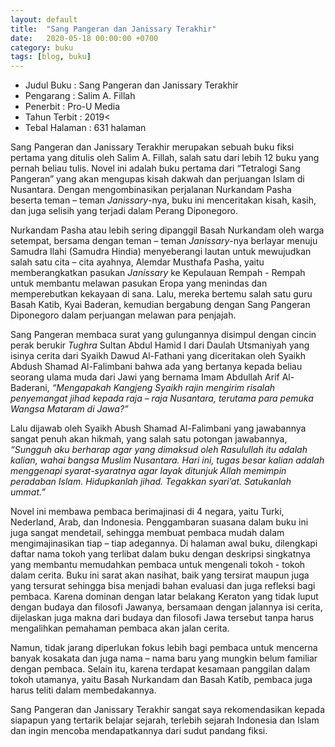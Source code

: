 ```yaml
---
layout: default
title:  "Sang Pangeran dan Janissary Terakhir"
date:   2020-05-18 00:00:00 +0700
category: buku
tags: [blog, buku]
---
```

- Judul Buku : Sang Pangeran dan Janissary Terakhir
- Pengarang	: Salim A. Fillah
- Penerbit : Pro-U Media
- Tahun Terbit : 2019<
- Tebal Halaman : 631 halaman


Sang Pangeran dan Janissary Terakhir merupakan sebuah buku fiksi pertama yang ditulis oleh Salim A. Fillah, salah satu dari lebih 12 buku yang pernah beliau tulis. Novel ini adalah buku pertama dari “Tetralogi Sang Pangeran” yang akan mengupas kisah dakwah dan perjuangan Islam di Nusantara. Dengan mengombinasikan perjalanan Nurkandam Pasha  beserta teman – teman *Janissary*-nya, buku ini menceritakan kisah, kasih, dan juga selisih yang terjadi dalam Perang Diponegoro.

Nurkandam Pasha atau lebih sering dipanggil Basah Nurkandam oleh warga setempat, bersama dengan teman – teman *Janissary*-nya berlayar menuju Samudra Ilahi (Samudra Hindia) menyeberangi lautan untuk mewujudkan salah satu cita – cita ayahnya, Alemdar Musthafa Pasha, yaitu memberangkatkan pasukan *Janissary* ke Kepulauan Rempah - Rempah untuk membantu melawan pasukan Eropa yang menindas dan  memperebutkan kekayaan di sana. Lalu, mereka bertemu salah satu guru Basah Katib, Kyai Baderan, kemudian bergabung dengan Sang Pangeran Diponegoro dalam perjuangan melawan para penjajah.

Sang Pangeran membaca surat yang gulungannya disimpul dengan cincin perak berukir *Tughra* Sultan Abdul Hamid I dari Daulah Utsmaniyah yang isinya cerita dari Syaikh Dawud Al-Fathani yang diceritakan oleh Syaikh Abdush Shamad Al-Falimbani bahwa ada yang bertanya kepada beliau seorang ulama muda dari Jawi yang bernama Imam Abdullah Arif Al-Baderani, *“Mengapakah Kangjeng Syaikh rajin mengirim risalah penyemangat jihad kepada raja – raja Nusantara, terutama para pemuka Wangsa Mataram di Jawa?”*

Lalu dijawab oleh Syaikh Abush Shamad Al-Falimbani yang jawabannya sangat penuh akan hikmah, yang salah satu potongan jawabannya, *“Sungguh aku berharap agar yang dimaksud oleh Rasulullah itu adalah kalian, wahai bangsa Muslim Nusantara. Hari ini, tugas besar kalian adalah menggenapi syarat-syaratnya agar layak ditunjuk Allah memimpin peradaban Islam. Hidupkanlah jihad. Tegakkan syari’at. Satukanlah ummat.”*

Novel ini membawa pembaca berimajinasi di 4 negara, yaitu Turki, Nederland, Arab, dan Indonesia. Penggambaran suasana dalam buku ini juga sangat mendetail, sehingga membuat pembaca mudah dalam mengimajinasikan tiap – tiap adegannya. Di halaman awal buku, dilengkapi daftar nama tokoh yang terlibat dalam buku dengan deskripsi singkatnya yang membantu memudahkan pembaca untuk mengenali tokoh - tokoh dalam cerita. Buku ini sarat akan nasihat, baik yang tersirat maupun juga yang tersurat sehingga bisa menjadi bahan evaluasi dan juga refleksi bagi pembaca. Karena dominan dengan latar belakang Keraton yang tidak luput dengan budaya dan filosofi Jawanya, bersamaan dengan jalannya isi cerita, dijelaskan juga makna dari budaya dan filosofi Jawa tersebut tanpa harus mengalihkan pemahaman pembaca akan jalan cerita.

Namun, tidak jarang diperlukan fokus lebih bagi pembaca untuk mencerna banyak kosakata dan juga nama – nama baru yang mungkin belum familiar dengan pembaca. Selain itu, karena terdapat kesamaan panggilan dalam tokoh utamanya, yaitu Basah Nurkandam dan Basah Katib, pembaca juga harus teliti dalam membedakannya.

Sang Pangeran dan Janissary Terakhir sangat saya rekomendasikan kepada siapapun yang tertarik belajar sejarah, terlebih sejarah Indonesia dan Islam dan ingin mencoba mendapatkannya dari sudut pandang fiksi.


